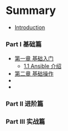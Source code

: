 # Summary

* [Introduction](README.md)

### Part Ⅰ   基础篇

* [第一章 基础入门](ch01/README.md)
    * [1.1 Ansible 介绍](ch01/1.1-ansible-introduce.md)
* [第二章 基础操作](ch02/README.md)
* []()
* []()

### Part ⅠⅠ  进阶篇


### Part ⅠⅠⅠ 实战篇
